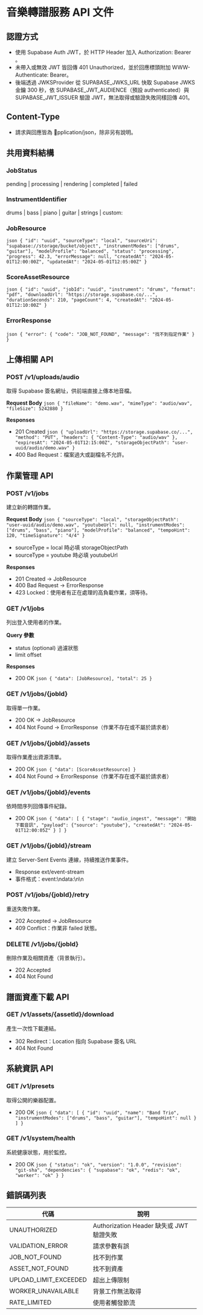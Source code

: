 ﻿# 音樂轉譜服務 API 文件

## 認證方式
- 使用 Supabase Auth JWT，於 HTTP Header 加入 Authorization: Bearer <token>。
- 未帶入或無效 JWT 皆回傳 401 Unauthorized，並於回應標頭附加 WWW-Authenticate: Bearer。
- 後端透過 JWKSProvider 從 SUPABASE_JWKS_URL 快取 Supabase JWKS 金鑰 300 秒，依 SUPABASE_JWT_AUDIENCE（預設 authenticated）與 SUPABASE_JWT_ISSUER 驗證 JWT，無法取得或驗證失敗同樣回傳 401。

## Content-Type
- 請求與回應皆為 pplication/json，除非另有說明。

## 共用資料結構
### JobStatus
pending | processing | rendering | completed | failed

### InstrumentIdentifier
drums | bass | piano | guitar | strings | custom:<name>

### JobResource
`json
{
  "id": "uuid",
  "sourceType": "local",
  "sourceUri": "supabase://storage/bucket/object",
  "instrumentModes": ["drums", "guitar"],
  "modelProfile": "balanced",
  "status": "processing",
  "progress": 42.3,
  "errorMessage": null,
  "createdAt": "2024-05-01T12:00:00Z",
  "updatedAt": "2024-05-01T12:05:00Z"
}
`

### ScoreAssetResource
`json
{
  "id": "uuid",
  "jobId": "uuid",
  "instrument": "drums",
  "format": "pdf",
  "downloadUrl": "https://storage.supabase.co/...",
  "durationSeconds": 210,
  "pageCount": 4,
  "createdAt": "2024-05-01T12:10:00Z"
}
`

### ErrorResponse
`json
{
  "error": {
    "code": "JOB_NOT_FOUND",
    "message": "找不到指定作業"
  }
}
`

## 上傳相關 API
### POST /v1/uploads/audio
取得 Supabase 簽名網址，供前端直接上傳本地音檔。

**Request Body**
`json
{
  "fileName": "demo.wav",
  "mimeType": "audio/wav",
  "fileSize": 5242880
}
`

**Responses**
- 201 Created
`json
{
  "uploadUrl": "https://storage.supabase.co/...",
  "method": "PUT",
  "headers": {
    "Content-Type": "audio/wav"
  },
  "expiresAt": "2024-05-01T12:15:00Z",
  "storageObjectPath": "user-uuid/audio/demo.wav"
}
`
- 400 Bad Request：檔案過大或副檔名不允許。

## 作業管理 API
### POST /v1/jobs
建立新的轉譜作業。

**Request Body**
`json
{
  "sourceType": "local",
  "storageObjectPath": "user-uuid/audio/demo.wav",
  "youtubeUrl": null,
  "instrumentModes": ["drums", "bass", "piano"],
  "modelProfile": "balanced",
  "tempoHint": 120,
  "timeSignature": "4/4"
}
`
- sourceType = local 時必填 storageObjectPath
- sourceType = youtube 時必填 youtubeUrl

**Responses**
- 201 Created → JobResource
- 400 Bad Request → ErrorResponse
- 423 Locked：使用者有正在處理的高負載作業，須等待。

### GET /v1/jobs
列出登入使用者的作業。

**Query 參數**
- status (optional) 過濾狀態
- limit offset

**Responses**
- 200 OK
`json
{
  "data": [JobResource],
  "total": 25
}
`

### GET /v1/jobs/{jobId}
取得單一作業。
- 200 OK → JobResource
- 404 Not Found → ErrorResponse（作業不存在或不屬於請求者）

### GET /v1/jobs/{jobId}/assets
取得作業產出資源清單。
- 200 OK
`json
{
  "data": [ScoreAssetResource]
}
`
- 404 Not Found → ErrorResponse（作業不存在或不屬於請求者）

### GET /v1/jobs/{jobId}/events
依時間序列回傳事件紀錄。
- 200 OK
`json
{
  "data": [
    {
      "stage": "audio_ingest",
      "message": "開始下載音訊",
      "payload": {"source": "youtube"},
      "createdAt": "2024-05-01T12:00:05Z"
    }
  ]
}
`

### GET /v1/jobs/{jobId}/stream
建立 Server-Sent Events 連線，持續推送作業事件。
- Response 	ext/event-stream
- 事件格式：event:<stage>\ndata:<json>\n\n

### POST /v1/jobs/{jobId}/retry
重送失敗作業。
- 202 Accepted → JobResource
- 409 Conflict：作業非 failed 狀態。

### DELETE /v1/jobs/{jobId}
刪除作業及相關資產（背景執行）。
- 202 Accepted
- 404 Not Found

## 譜面資產下載 API
### GET /v1/assets/{assetId}/download
產生一次性下載連結。
- 302 Redirect：Location 指向 Supabase 簽名 URL
- 404 Not Found

## 系統資訊 API
### GET /v1/presets
取得公開的樂器配置。
- 200 OK
`json
{
  "data": [
    {
      "id": "uuid",
      "name": "Band Trio",
      "instrumentModes": ["drums", "bass", "guitar"],
      "tempoHint": null
    }
  ]
}
`

### GET /v1/system/health
系統健康狀態，用於監控。
- 200 OK
`json
{
  "status": "ok",
  "version": "1.0.0",
  "revision": "git-sha",
  "dependencies": {
    "supabase": "ok",
    "redis": "ok",
    "worker": "ok"
  }
}
`

## 錯誤碼列表
| 代碼 | 說明 |
| --- | --- |
| UNAUTHORIZED | Authorization Header 缺失或 JWT 驗證失敗 |
| VALIDATION_ERROR | 請求參數有誤 |
| JOB_NOT_FOUND | 找不到作業 |
| ASSET_NOT_FOUND | 找不到資產 |
| UPLOAD_LIMIT_EXCEEDED | 超出上傳限制 |
| WORKER_UNAVAILABLE | 背景工作無法取得 |
| RATE_LIMITED | 使用者觸發節流 |
